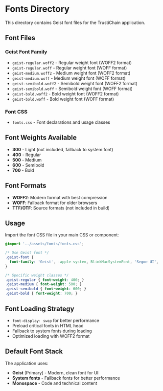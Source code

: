 # Fonts Directory

This directory contains Geist font files for the TrustiChain application.

## Font Files

### Geist Font Family
- `geist-regular.woff2` - Regular weight font (WOFF2 format)
- `geist-regular.woff` - Regular weight font (WOFF format)
- `geist-medium.woff2` - Medium weight font (WOFF2 format)
- `geist-medium.woff` - Medium weight font (WOFF format)
- `geist-semibold.woff2` - Semibold weight font (WOFF2 format)
- `geist-semibold.woff` - Semibold weight font (WOFF format)
- `geist-bold.woff2` - Bold weight font (WOFF2 format)
- `geist-bold.woff` - Bold weight font (WOFF format)

### Font CSS
- `fonts.css` - Font declarations and usage classes

## Font Weights Available

- **300** - Light (not included, fallback to system font)
- **400** - Regular
- **500** - Medium
- **600** - Semibold
- **700** - Bold

## Font Formats

- **WOFF2**: Modern format with best compression
- **WOFF**: Fallback format for older browsers
- **TTF/OTF**: Source formats (not included in build)

## Usage

Import the font CSS file in your main CSS or component:

```css
@import '../assets/fonts/fonts.css';

/* Use Geist font */
.geist-font {
  font-family: 'Geist', -apple-system, BlinkMacSystemFont, 'Segoe UI', sans-serif;
}

/* Specific weight classes */
.geist-regular { font-weight: 400; }
.geist-medium { font-weight: 500; }
.geist-semibold { font-weight: 600; }
.geist-bold { font-weight: 700; }
```

## Font Loading Strategy

- `font-display: swap` for better performance
- Preload critical fonts in HTML head
- Fallback to system fonts during loading
- Optimized loading with WOFF2 format

## Default Font Stack

The application uses:
- **Geist** (Primary) - Modern, clean font for UI
- **System fonts** - Fallback fonts for better performance
- **Monospace** - Code and technical content
